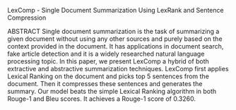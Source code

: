 LexComp - Single Document Summarization Using LexRank and Sentence Compression

ABSTRACT
Single document summarization is the task of summarizing a given document without using any other sources and purely based on the context provided in the document. It has applications in document search, fake article detection and it is a widely researched natural language processing topic. In this paper, we present LexComp a hybrid of both extractive and abstractive summarization techniques. LexComp first applies Lexical Ranking on the document and picks top 5 sentences from the document. Then it compresses these sentences and generates the summary. Our model beats the simple Lexical Ranking algorithm in both Rouge-1 and Bleu scores. It achieves a Rouge-1 score of 0.3260.